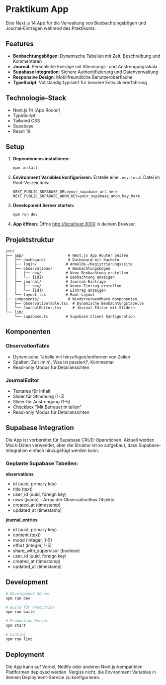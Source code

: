 # Praktikum App

Eine Next.js 14 App für die Verwaltung von Beobachtungsbögen und Journal-Einträgen während des Praktikums.

## Features

- **Beobachtungsbögen**: Dynamische Tabellen mit Zeit, Beschreibung und Kommentaren
- **Journal**: Persönliche Einträge mit Stimmungs- und Anstrengungsskala
- **Supabase Integration**: Sichere Authentifizierung und Datenverwaltung
- **Responsive Design**: Mobilfreundliche Benutzeroberfläche
- **TypeScript**: Vollständig typisiert für bessere Entwicklererfahrung

## Technologie-Stack

- Next.js 14 (App Router)
- TypeScript
- Tailwind CSS
- Supabase
- React 19

## Setup

1. **Dependencies installieren:**
   ```bash
   npm install
   ```

2. **Environment Variables konfigurieren:**
   Erstelle eine `.env.local` Datei im Root-Verzeichnis:
   ```env
   NEXT_PUBLIC_SUPABASE_URL=your_supabase_url_here
   NEXT_PUBLIC_SUPABASE_ANON_KEY=your_supabase_anon_key_here
   ```

3. **Development Server starten:**
   ```bash
   npm run dev
   ```

4. **App öffnen:**
   Öffne [http://localhost:3000](http://localhost:3000) in deinem Browser.

## Projektstruktur

```
src/
├── app/                    # Next.js App Router Seiten
│   ├── dashboard/          # Dashboard mit Kacheln
│   ├── login/             # Anmelde-/Registrierungsseite
│   ├── observations/       # Beobachtungsbögen
│   │   ├── new/           # Neue Beobachtung erstellen
│   │   └── [id]/          # Beobachtung anzeigen
│   ├── journal/           # Journal-Einträge
│   │   ├── new/           # Neuen Eintrag erstellen
│   │   └── [id]/          # Eintrag anzeigen
│   └── layout.tsx         # Root Layout
├── components/             # Wiederverwendbare Komponenten
│   ├── ObservationTable.tsx  # Dynamische Beobachtungstabelle
│   └── JournalEditor.tsx     # Journal-Editor mit Slidern
└── lib/
    └── supabase.ts        # Supabase Client Konfiguration
```

## Komponenten

### ObservationTable
- Dynamische Tabelle mit hinzufügen/entfernen von Zeilen
- Spalten: Zeit (min), Was ist passiert?, Kommentar
- Read-only Modus für Detailansichten

### JournalEditor
- Textarea für Inhalt
- Slider für Stimmung (1-5)
- Slider für Anstrengung (1-5)
- Checkbox "Mit Betreuer:in teilen"
- Read-only Modus für Detailansichten

## Supabase Integration

Die App ist vorbereitet für Supabase CRUD-Operationen. Aktuell werden Mock-Daten verwendet, aber die Struktur ist so aufgebaut, dass Supabase-Integration einfach hinzugefügt werden kann.

### Geplante Supabase Tabellen:

**observations**
- id (uuid, primary key)
- title (text)
- user_id (uuid, foreign key)
- rows (jsonb) - Array der ObservationRow Objekte
- created_at (timestamp)
- updated_at (timestamp)

**journal_entries**
- id (uuid, primary key)
- content (text)
- mood (integer, 1-5)
- effort (integer, 1-5)
- share_with_supervisor (boolean)
- user_id (uuid, foreign key)
- created_at (timestamp)
- updated_at (timestamp)

## Development

```bash
# Development Server
npm run dev

# Build für Production
npm run build

# Production Server
npm start

# Linting
npm run lint
```

## Deployment

Die App kann auf Vercel, Netlify oder anderen Next.js-kompatiblen Plattformen deployed werden. Vergiss nicht, die Environment Variables in deinem Deployment-Service zu konfigurieren.
